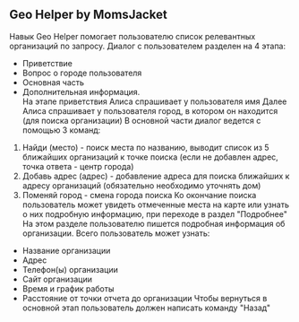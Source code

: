 Geo Helper by MomsJacket
-----------
Навык Geo Helper помогает пользователю список релевантных организаций по запросу.
Диалог с пользователем разделен на 4 этапа: 
* Приветствие
* Вопрос о городе пользователя
* Основная часть
* Дополнительная информация.  
На этапе приветствия Алиса спрашивает у пользователя имя
Далее Алиса спрашивает у пользователя город, в котором он находится (для поиска организации)
В основной части диалог ведется с помощью 3 команд:
1. Найди (место) - поиск места по названию, выводит список из 5 ближайших организаций к точке поиска (если не добавлен адрес, точка ответа - центр города)
2. Добавь адрес (адрес) - добавление адреса для поиска ближайших к адресу организаций (обязательно необходимо уточнять дом)
3. Поменяй город - смена города поиска
Ко окончание поиска пользователь может увидеть отмеченные места на карте или узнать о них подробную информацию, при переходе в раздел "Подробнее"
На этом разделе пользователю пишется подробная информация об организации.
Всего пользователь может узнать:
* Название организации
* Адрес
* Телефон(ы) организации
* Сайт организации
* Время и график работы
* Расстояние от точки отчета до организации
Чтобы вернуться в основной этап пользователь должен написать команду "Назад"

